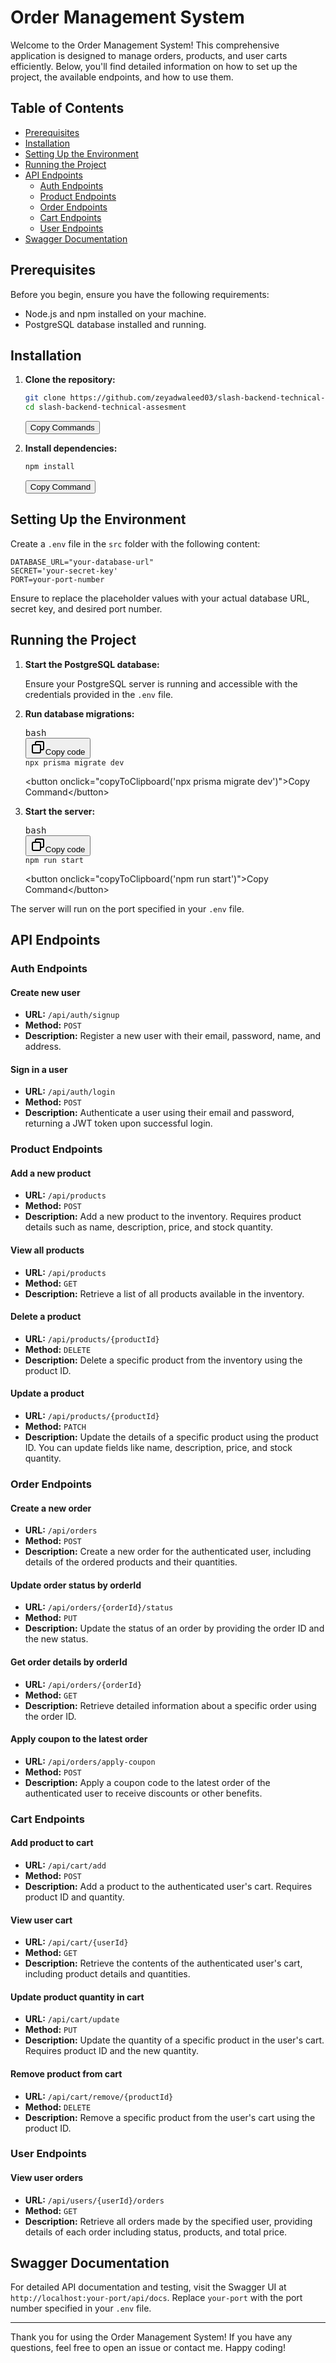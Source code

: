 # Order Management System

Welcome to the Order Management System! This comprehensive application is designed to manage orders, products, and user carts efficiently. Below, you'll find detailed information on how to set up the project, the available endpoints, and how to use them.

## Table of Contents

- [Prerequisites](#prerequisites)
- [Installation](#installation)
- [Setting Up the Environment](#setting-up-the-environment)
- [Running the Project](#running-the-project)
- [API Endpoints](#api-endpoints)
  - [Auth Endpoints](#auth-endpoints)
  - [Product Endpoints](#product-endpoints)
  - [Order Endpoints](#order-endpoints)
  - [Cart Endpoints](#cart-endpoints)
  - [User Endpoints](#user-endpoints)
- [Swagger Documentation](#swagger-documentation)

## Prerequisites

Before you begin, ensure you have the following requirements:

- Node.js and npm installed on your machine.
- PostgreSQL database installed and running.

## Installation

1. **Clone the repository:**

    ```bash
    git clone https://github.com/zeyadwaleed03/slash-backend-technical-assesment.git
    cd slash-backend-technical-assesment
    ```

    <button onclick="copyToClipboard('git clone https://github.com/zeyadwaleed03/slash-backend-technical-assesment.git\ncd slash-backend-technical-assesment')">Copy Commands</button>

2. **Install dependencies:**

    ```bash
    npm install
    ```

    <button onclick="copyToClipboard('npm install')">Copy Command</button>

## Setting Up the Environment

Create a `.env` file in the `src` folder with the following content:

```dotenv
DATABASE_URL="your-database-url"
SECRET='your-secret-key'
PORT=your-port-number
```
<p>Ensure to replace the placeholder values with your actual database URL, secret key, and desired port number.</p><h2>Running the Project</h2><ol><li><p><strong>Start the PostgreSQL database:</strong></p><p>Ensure your PostgreSQL server is running and accessible with the credentials provided in the <code>.env</code> file.</p></li><li><p><strong>Run database migrations:</strong></p><pre><div class="dark bg-gray-950 rounded-md border-[0.5px] border-token-border-medium"><div class="flex items-center relative text-token-text-secondary bg-token-main-surface-secondary px-4 py-2 text-xs font-sans justify-between rounded-t-md"><span>bash</span><div class="flex items-center"><span class="" data-state="closed"><button class="flex gap-1 items-center"><svg xmlns="http://www.w3.org/2000/svg" width="24" height="24" fill="none" viewBox="0 0 24 24" class="icon-sm"><path fill="currentColor" fill-rule="evenodd" d="M7 5a3 3 0 0 1 3-3h9a3 3 0 0 1 3 3v9a3 3 0 0 1-3 3h-2v2a3 3 0 0 1-3 3H5a3 3 0 0 1-3-3v-9a3 3 0 0 1 3-3h2zm2 2h5a3 3 0 0 1 3 3v5h2a1 1 0 0 0 1-1V5a1 1 0 0 0-1-1h-9a1 1 0 0 0-1 1zM5 9a1 1 0 0 0-1 1v9a1 1 0 0 0 1 1h9a1 1 0 0 0 1-1v-9a1 1 0 0 0-1-1z" clip-rule="evenodd"></path></svg>Copy code</button></span></div></div><div class="overflow-y-auto p-4" dir="ltr"><code class="!whitespace-pre hljs language-bash">npx prisma migrate dev
</code></div></div></pre><p>&lt;button onclick="copyToClipboard('npx prisma migrate dev')"&gt;Copy Command&lt;/button&gt;</p></li><li><p><strong>Start the server:</strong></p><pre><div class="dark bg-gray-950 rounded-md border-[0.5px] border-token-border-medium"><div class="flex items-center relative text-token-text-secondary bg-token-main-surface-secondary px-4 py-2 text-xs font-sans justify-between rounded-t-md"><span>bash</span><div class="flex items-center"><span class="" data-state="closed"><button class="flex gap-1 items-center"><svg xmlns="http://www.w3.org/2000/svg" width="24" height="24" fill="none" viewBox="0 0 24 24" class="icon-sm"><path fill="currentColor" fill-rule="evenodd" d="M7 5a3 3 0 0 1 3-3h9a3 3 0 0 1 3 3v9a3 3 0 0 1-3 3h-2v2a3 3 0 0 1-3 3H5a3 3 0 0 1-3-3v-9a3 3 0 0 1 3-3h2zm2 2h5a3 3 0 0 1 3 3v5h2a1 1 0 0 0 1-1V5a1 1 0 0 0-1-1h-9a1 1 0 0 0-1 1zM5 9a1 1 0 0 0-1 1v9a1 1 0 0 0 1 1h9a1 1 0 0 0 1-1v-9a1 1 0 0 0-1-1z" clip-rule="evenodd"></path></svg>Copy code</button></span></div></div><div class="overflow-y-auto p-4" dir="ltr"><code class="!whitespace-pre hljs language-bash">npm run start
</code></div></div></pre><p>&lt;button onclick="copyToClipboard('npm run start')"&gt;Copy Command&lt;/button&gt;</p></li></ol><p>The server will run on the port specified in your <code>.env</code> file.</p><h2>API Endpoints</h2><h3>Auth Endpoints</h3><h4>Create new user</h4><ul><li><strong>URL:</strong> <code>/api/auth/signup</code></li><li><strong>Method:</strong> <code>POST</code></li><li><strong>Description:</strong> Register a new user with their email, password, name, and address.</li></ul><h4>Sign in a user</h4><ul><li><strong>URL:</strong> <code>/api/auth/login</code></li><li><strong>Method:</strong> <code>POST</code></li><li><strong>Description:</strong> Authenticate a user using their email and password, returning a JWT token upon successful login.</li></ul><h3>Product Endpoints</h3><h4>Add a new product</h4><ul><li><strong>URL:</strong> <code>/api/products</code></li><li><strong>Method:</strong> <code>POST</code></li><li><strong>Description:</strong> Add a new product to the inventory. Requires product details such as name, description, price, and stock quantity.</li></ul><h4>View all products</h4><ul><li><strong>URL:</strong> <code>/api/products</code></li><li><strong>Method:</strong> <code>GET</code></li><li><strong>Description:</strong> Retrieve a list of all products available in the inventory.</li></ul><h4>Delete a product</h4><ul><li><strong>URL:</strong> <code>/api/products/{productId}</code></li><li><strong>Method:</strong> <code>DELETE</code></li><li><strong>Description:</strong> Delete a specific product from the inventory using the product ID.</li></ul><h4>Update a product</h4><ul><li><strong>URL:</strong> <code>/api/products/{productId}</code></li><li><strong>Method:</strong> <code>PATCH</code></li><li><strong>Description:</strong> Update the details of a specific product using the product ID. You can update fields like name, description, price, and stock quantity.</li></ul><h3>Order Endpoints</h3><h4>Create a new order</h4><ul><li><strong>URL:</strong> <code>/api/orders</code></li><li><strong>Method:</strong> <code>POST</code></li><li><strong>Description:</strong> Create a new order for the authenticated user, including details of the ordered products and their quantities.</li></ul><h4>Update order status by orderId</h4><ul><li><strong>URL:</strong> <code>/api/orders/{orderId}/status</code></li><li><strong>Method:</strong> <code>PUT</code></li><li><strong>Description:</strong> Update the status of an order by providing the order ID and the new status.</li></ul><h4>Get order details by orderId</h4><ul><li><strong>URL:</strong> <code>/api/orders/{orderId}</code></li><li><strong>Method:</strong> <code>GET</code></li><li><strong>Description:</strong> Retrieve detailed information about a specific order using the order ID.</li></ul><h4>Apply coupon to the latest order</h4><ul><li><strong>URL:</strong> <code>/api/orders/apply-coupon</code></li><li><strong>Method:</strong> <code>POST</code></li><li><strong>Description:</strong> Apply a coupon code to the latest order of the authenticated user to receive discounts or other benefits.</li></ul><h3>Cart Endpoints</h3><h4>Add product to cart</h4><ul><li><strong>URL:</strong> <code>/api/cart/add</code></li><li><strong>Method:</strong> <code>POST</code></li><li><strong>Description:</strong> Add a product to the authenticated user's cart. Requires product ID and quantity.</li></ul><h4>View user cart</h4><ul><li><strong>URL:</strong> <code>/api/cart/{userId}</code></li><li><strong>Method:</strong> <code>GET</code></li><li><strong>Description:</strong> Retrieve the contents of the authenticated user's cart, including product details and quantities.</li></ul><h4>Update product quantity in cart</h4><ul><li><strong>URL:</strong> <code>/api/cart/update</code></li><li><strong>Method:</strong> <code>PUT</code></li><li><strong>Description:</strong> Update the quantity of a specific product in the user's cart. Requires product ID and the new quantity.</li></ul><h4>Remove product from cart</h4><ul><li><strong>URL:</strong> <code>/api/cart/remove/{productId}</code></li><li><strong>Method:</strong> <code>DELETE</code></li><li><strong>Description:</strong> Remove a specific product from the user's cart using the product ID.</li></ul><h3>User Endpoints</h3><h4>View user orders</h4><ul><li><strong>URL:</strong> <code>/api/users/{userId}/orders</code></li><li><strong>Method:</strong> <code>GET</code></li><li><strong>Description:</strong> Retrieve all orders made by the specified user, providing details of each order including status, products, and total price.</li></ul><h2>Swagger Documentation</h2><p>For detailed API documentation and testing, visit the Swagger UI at <code>http://localhost:your-port/api/docs</code>. Replace <code>your-port</code> with the port number specified in your <code>.env</code> file.</p><hr><p>Thank you for using the Order Management System! If you have any questions, feel free to open an issue or contact me. Happy coding!</p>